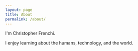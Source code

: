 ```yaml
---
layout: page
title: About
permalink: /about/
---
```


I'm Christopher Frenchi.

I enjoy learning about the humans, technology, and the world.

